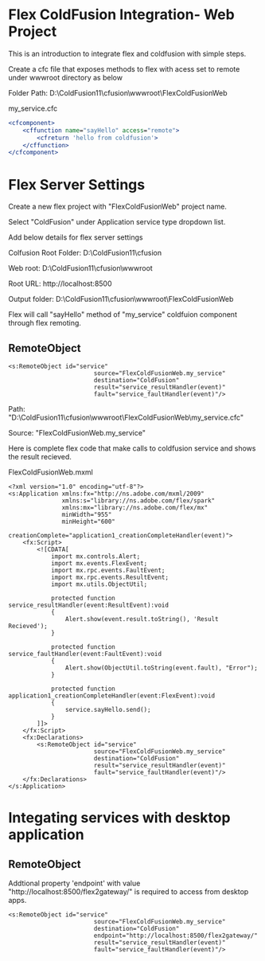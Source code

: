 # Flex ColdFusion Integration- Web Project

This is an introduction to integrate flex and coldfusion with simple steps.

Create a cfc file that exposes methods to flex with acess set to remote under wwwroot directory as below

Folder Path:
D:\ColdFusion11\cfusion\wwwroot\FlexColdFusionWeb

my_service.cfc

```cfc
<cfcomponent>
	<cffunction name="sayHello" access="remote">		
		<cfreturn 'hello from coldfusion'>
	</cffunction>
</cfcomponent>

```

# Flex Server Settings

Create a new flex project with "FlexColdFusionWeb" project name. 

Select "ColdFusion" under Application service type dropdown list. 

Add below details for flex server settings

Colfusion Root Folder: D:\ColdFusion11\cfusion

Web root: D:\ColdFusion11\cfusion\wwwroot

Root URL: http://localhost:8500

Output folder: D:\ColdFusion11\cfusion\wwwroot\FlexColdFusionWeb


Flex will call "sayHello" method of "my_service" coldfuion component through flex remoting. 

## RemoteObject
```mxml
<s:RemoteObject id="service"
						source="FlexColdFusionWeb.my_service"
						destination="ColdFusion"
						result="service_resultHandler(event)"
						fault="service_faultHandler(event)"/>

```

Path: "D:\ColdFusion11\cfusion\wwwroot\FlexColdFusionWeb\my_service.cfc"

Source: "FlexColdFusionWeb.my_service"

Here is complete flex code that make calls to coldfusion service and shows the result recieved.

FlexColdFusionWeb.mxml 
```mxml
<?xml version="1.0" encoding="utf-8"?>
<s:Application xmlns:fx="http://ns.adobe.com/mxml/2009"
			   xmlns:s="library://ns.adobe.com/flex/spark"
			   xmlns:mx="library://ns.adobe.com/flex/mx"
			   minWidth="955"
			   minHeight="600"
			   creationComplete="application1_creationCompleteHandler(event)">
	<fx:Script>
		<![CDATA[
			import mx.controls.Alert;
			import mx.events.FlexEvent;
			import mx.rpc.events.FaultEvent;
			import mx.rpc.events.ResultEvent;
			import mx.utils.ObjectUtil;

			protected function service_resultHandler(event:ResultEvent):void
			{
				Alert.show(event.result.toString(), 'Result Recieved');
			}

			protected function service_faultHandler(event:FaultEvent):void
			{
				Alert.show(ObjectUtil.toString(event.fault), "Error");
			}

			protected function application1_creationCompleteHandler(event:FlexEvent):void
			{
				service.sayHello.send();
			}
		]]>
	</fx:Script>
	<fx:Declarations>
		<s:RemoteObject id="service"
						source="FlexColdFusionWeb.my_service"
						destination="ColdFusion"
						result="service_resultHandler(event)"
						fault="service_faultHandler(event)"/>
	</fx:Declarations>
</s:Application>
```

# Integating services with desktop application
## RemoteObject

Addtional property 'endpoint' with value "http://localhost:8500/flex2gateway/" is required to access from desktop apps.

```mxml
<s:RemoteObject id="service"
						source="FlexColdFusionWeb.my_service"
						destination="ColdFusion"
						endpoint="http://localhost:8500/flex2gateway/"
						result="service_resultHandler(event)"
						fault="service_faultHandler(event)"/>

```
